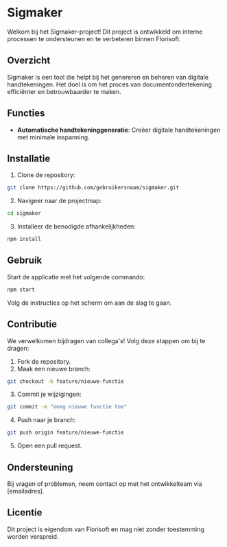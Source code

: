 # Sigmaker

Welkom bij het Sigmaker-project! Dit project is ontwikkeld om interne processen te ondersteunen en te verbeteren binnen Florisoft.

## Overzicht

Sigmaker is een tool die helpt bij het genereren en beheren van digitale handtekeningen. Het doel is om het proces van documentondertekening efficiënter en betrouwbaarder te maken.

## Functies

- **Automatische handtekeninggeneratie**: Creëer digitale handtekeningen met minimale inspanning.

## Installatie

1. Clone de repository:
  ```bash
  git clone https://github.com/gebruikersnaam/sigmaker.git
  ```
2. Navigeer naar de projectmap:
  ```bash
  cd sigmaker
  ```
3. Installeer de benodigde afhankelijkheden:
  ```bash
  npm install
  ```

## Gebruik

Start de applicatie met het volgende commando:
```bash
npm start
```

Volg de instructies op het scherm om aan de slag te gaan.

## Contributie

We verwelkomen bijdragen van collega's! Volg deze stappen om bij te dragen:

1. Fork de repository.
2. Maak een nieuwe branch:
  ```bash
  git checkout -b feature/nieuwe-functie
  ```
3. Commit je wijzigingen:
  ```bash
  git commit -m "Voeg nieuwe functie toe"
  ```
4. Push naar je branch:
  ```bash
  git push origin feature/nieuwe-functie
  ```
5. Open een pull request.

## Ondersteuning

Bij vragen of problemen, neem contact op met het ontwikkelteam via [emailadres].

## Licentie

Dit project is eigendom van Florisoft en mag niet zonder toestemming worden verspreid.
